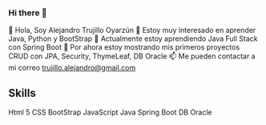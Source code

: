 ### Hi there 👋

<!--
**Trujillo-Alejandro/Trujillo-Alejandro** is a ✨ _special_ ✨ repository because its `README.md` (this file) appears on your GitHub profile.

Here are some ideas to get you started:

- 🔭 I’m currently working on ...
- 🌱 I’m currently learning ...
- 👯 I’m looking to collaborate on ...
- 🤔 I’m looking for help with ...
- 💬 Ask me about ...
- 📫 How to reach me: ...
- 😄 Pronouns: ...
- ⚡ Fun fact: ...
-->
👋 Hola, Soy Alejandro Trujillo Oyarzún
👀 Estoy muy interesado en aprender Java, Python y BootStrap
🔭 Actualmente estoy aprendiendo Java Full Stack con Spring Boot
💞️ Por ahora estoy mostrando mis primeros proyectos CRUD con JPA, Security, ThymeLeaf, DB Oracle
📫 Me pueden contactar a mi correo trujillo.alejandro@gmail.com

## Skills

Html 5
CSS
BootStrap
JavaScript
Java
Spring Boot
DB Oracle
